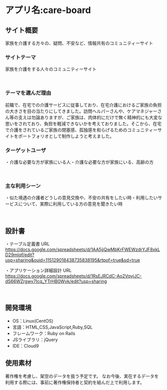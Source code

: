 # アプリ名:care-board
## サイト概要
家族を介護する方々の、疑問、不安など、情報共有のコミュニティーサイト

### サイトテーマ
家族を介護をする人々のコミュニティーサイト

​
### テーマを選んだ理由

前職で、在宅での介護サービスに従事しており、在宅介護におけるご家族の負担の大きさを目の当たりにしてきました。訪問ヘルパーさんや、ケアマネジャーさん等の支えは勿論ありますが、ご家族は、肉体的にだけで無く精神的にも大変な思いをされており、負担を軽減できないかを考えておりました。そこから、在宅で介護をされているご家族の閉塞感、孤独感を和らげるためのコミュニティーサイトをポートフォリオとして制作しようと考えました。

### ターゲットユーザ
・介護な必要な方が家族にいる人・介護な必要な方が家族にいる、高齢の方

​
### 主な利用シーン
・似た境遇の介護者どうしの意見交換や、不安の共有をしたい時・利用したいサービスについて、実際に利用している方の意見を聞きたい時

​
## 設計書
・テーブル定義書 URL
https://docs.google.com/spreadsheets/d/1AA5jjQwMbKrFWEWzdrYJF8xkLD29mlqf/edit?usp=sharing&ouid=115129018438735838195&rtpof=true&sd=true

・アプリケーション詳細設計 URL
https://docs.google.com/spreadsheets/d/1RsEJRCdC-Ao2VqyjJC-dS66WZrgwv7Icq_YTrHB0Wvk/edit?usp=sharing

​
## 開発環境
- OS：Linux(CentOS)
- 言語：HTML,CSS,JavaScript,Ruby,SQL
- フレームワーク：Ruby on Rails
- JSライブラリ：jQuery
- IDE：Cloud9
​
## 使用素材
著作権を考慮し、架空のデータを扱う予定です。
なお今後、実在するデータを利用する際には、事前に著作権保持者と契約を結んだ上で利用します。
